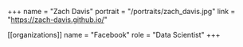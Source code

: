 +++
name = "Zach Davis"
portrait = "/portraits/zach_davis.jpg"
link = "https://zach-davis.github.io/"

[[organizations]]
name = "Facebook"
role = "Data Scientist"
+++

